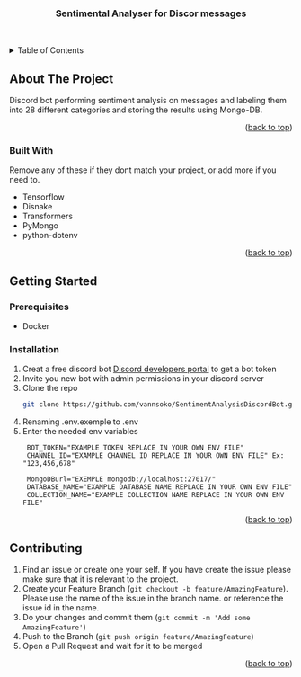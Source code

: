 
<!-- Anchor to the Top -->
<a name="readme-top"></a>




<h3 align="center">Sentimental Analyser for Discor messages</h3>

  <p align="center"> 
    <br />
   
  </p>
</div>



<!-- TABLE OF CONTENTS -->
<details>
  <summary>Table of Contents</summary>
  <ol>
    <li>
      <a href="#about-the-project">About The Project</a>
      <ul>
        <li><a href="#built-with">Built With</a></li>
      </ul>
    </li>
    <li>
      <a href="#getting-started">Getting Started</a>
      <ul>
        <li><a href="#prerequisites">Prerequisites</a></li>
        <li><a href="#installation">Installation</a></li>
      </ul>
    </li>
    <li><a href="#contributing">Contributing</a></li>
  </ol>
</details>



<!-- ABOUT THE PROJECT -->
## About The Project
Discord bot performing sentiment analysis on messages and labeling them into 28 different categories and storing the results using Mongo-DB.



<p align="right">(<a href="#readme-top">back to top</a>)</p>

### Built With

Remove any of these if they dont match your project, or add more if you need to.

* Tensorflow
* Disnake
* Transformers
* PyMongo
* python-dotenv

<p align="right">(<a href="#readme-top">back to top</a>)</p>


<!-- GETTING STARTED -->
## Getting Started

### Prerequisites

- Docker

### Installation

1. Creat a free discord bot [Discord developers portal](https://discord.com/developers/applications) to get a bot token
2. Invite you new bot with admin permissions in your discord server
3. Clone the repo
   ```sh
   git clone https://github.com/vannsoko/SentimentAnalysisDiscordBot.git
   ```
4. Renaming .env.exemple to .env
5. Enter the needed env variables
   ```dotenv
    BOT_TOKEN="EXAMPLE TOKEN REPLACE IN YOUR OWN ENV FILE"
    CHANNEL_ID="EXAMPLE CHANNEL ID REPLACE IN YOUR OWN ENV FILE" Ex: "123,456,678"

    MongoDBurl="EXEMPLE mongodb://localhost:27017/"
    DATABASE_NAME="EXAMPLE DATABASE NAME REPLACE IN YOUR OWN ENV FILE"
    COLLECTION_NAME="EXAMPLE COLLECTION NAME REPLACE IN YOUR OWN ENV FILE"
   ```

<p align="right">(<a href="#readme-top">back to top</a>)</p>


<!-- CONTRIBUTING -->
## Contributing

1. Find an issue or create one your self. If you have create the issue please make sure that it is relevant to the project.
2. Create your Feature Branch (`git checkout -b feature/AmazingFeature`). Please use the name of the issue in the branch name. or reference the issue id in the name.
3. Do your changes and commit them (`git commit -m 'Add some AmazingFeature'`)
4. Push to the Branch (`git push origin feature/AmazingFeature`)
5. Open a Pull Request and wait for it to be merged

<p align="right">(<a href="#readme-top">back to top</a>)</p>



<!-- MARKDOWN LINKS & IMAGES -->
<!-- https://www.markdownguide.org/basic-syntax/#reference-style-links -->



